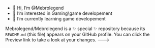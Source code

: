 - 👋 Hi, I’m @Mebrolegend
- 👀 I’m interested in Gaming\game developement
- 🌱 I’m currently learning game developement

Mebrolegend/Mebrolegend is a ✨ special ✨ repository because its `README.md` (this file) appears on your GitHub profile.
You can click the Preview link to take a look at your changes.
--->
